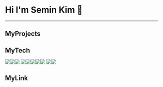 # Hi I'm Semin Kim 👋

---

## MyProjects


## MyTech

<img src="https://img.shields.io/badge/Spring-6DB33F?style=for-the-badge&logo=spring&logoColor=white"><img src="https://img.shields.io/badge/springboot-6DB33F?style=for-the-badge&logo=springboot&logoColor=white"><img src="https://img.shields.io/badge/css3-1572B6?style=for-the-badge&logo=css3t&logoColor=white">
<img src="https://img.shields.io/badge/Spring Boot-6DB33F?style=for-the-badge&logo=spring&logoColor=white"><img src="https://img.shields.io/badge/React-61DAFB?style=for-the-badge&logo=react&logoColor=white"><img src="https://img.shields.io/badge/Redux-764ABC?style=for-the-badge&logo=redux&logoColor=white"><img src="https://img.shields.io/badge/Node.js-339933?style=for-the-badge&logo=node.js&logoColor=white"><img src="https://img.shields.io/badge/Express.js-000000?style=for-the-badge&logo=express&logoColor=white">
<img src="https://img.shields.io/badge/MongoDB-47A248?style=for-the-badge&logo=mongodb&logoColor=white"><img src="https://img.shields.io/badge/SQL-4479A1?style=for-the-badge&logo=sql&logoColor=white">



## MyLink


